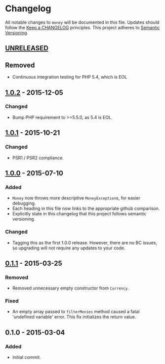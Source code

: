 # Changelog

All notable changes to `money` will be documented in this file. Updates should follow the [Keep a CHANGELOG](http://keepachangelog.com/) principles. This project adheres to [Semantic Versioning](http://semver.org/).

## [UNRELEASED]

## Removed
- Continuous integration testing for PHP 5.4, which is EOL

## [1.0.2] - 2015-12-05

### Changed
- Bump PHP requirement to >=5.5.0, as 5.4 is EOL.

## [1.0.1] - 2015-10-21

### Changed
- PSR1 / PSR2 compliance.

## [1.0.0] - 2015-07-10

### Added
- `Money` now throws more descriptive `MoneyException`s, for easier debugging.
- Each heading in this file now links to the appropriate github comparison.
- Explicitly state in this changelog that this project follows semantic versioning.

### Changed
- Tagging this as the first 1.0.0 release. However, there are no BC issues, so upgrading will not require any updates to your code.

## [0.1.1] - 2015-03-25

### Removed
- Removed unnecessary empty constructor from `Currency`.

### Fixed
- An empty array passed to `filterMonies` method caused a fatal 'undefined variable' error. This fix initializes the return value.

## 0.1.0 - 2015-03-04

### Added
- Initial commit.

[unreleased]: https://github.com/browner12/money/compare/v1.0.2...HEAD
[1.0.2]: https://github.com/browner12/money/compare/v1.0.1...v1.0.2
[1.0.1]: https://github.com/browner12/money/compare/v1.0.0...v1.0.1
[1.0.0]: https://github.com/browner12/money/compare/v0.1.1...v1.0.0
[0.1.1]: https://github.com/browner12/money/compare/v0.1.0...v0.1.1
